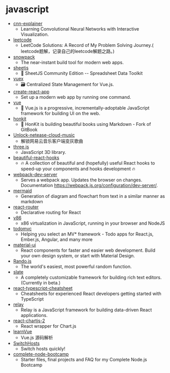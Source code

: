 # javascript
- [cnn-explainer](https://github.com/poloclub/cnn-explainer)
  - Learning Convolutional Neural Networks with Interactive Visualization.
- [leetcode](https://github.com/azl397985856/leetcode)
  - LeetCode Solutions: A Record of My Problem Solving Journey.( leetcode题解，记录自己的leetcode解题之路。)
- [snowpack](https://github.com/pikapkg/snowpack)
  - The near-instant build tool for modern web apps.
- [sheetjs](https://github.com/SheetJS/sheetjs)
  - 📗 SheetJS Community Edition -- Spreadsheet Data Toolkit
- [vuex](https://github.com/vuejs/vuex)
  - 🗃️ Centralized State Management for Vue.js.
- [create-react-app](https://github.com/facebook/create-react-app)
  - Set up a modern web app by running one command.
- [vue](https://github.com/vuejs/vue)
  - 🖖 Vue.js is a progressive, incrementally-adoptable JavaScript framework for building UI on the web.
- [honkit](https://github.com/honkit/honkit)
  - 📖 HonKit is building beautiful books using Markdown - Fork of GitBook
- [Unlock-netease-cloud-music](https://github.com/meng-chuan/Unlock-netease-cloud-music)
  - 解锁网易云音乐客户端变灰歌曲
- [three.js](https://github.com/mrdoob/three.js)
  - JavaScript 3D library.
- [beautiful-react-hooks](https://github.com/beautifulinteractions/beautiful-react-hooks)
  - 🔥 A collection of beautiful and (hopefully) useful React hooks to speed-up your components and hooks development 🔥
- [webpack-dev-server](https://github.com/webpack/webpack-dev-server)
  - Serves a webpack app. Updates the browser on changes. Documentation https://webpack.js.org/configuration/dev-server/.
- [mermaid](https://github.com/mermaid-js/mermaid)
  - Generation of diagram and flowchart from text in a similar manner as markdown
- [react-router](https://github.com/ReactTraining/react-router)
  - Declarative routing for React
- [v86](https://github.com/copy/v86)
  - x86 virtualization in JavaScript, running in your browser and NodeJS
- [todomvc](https://github.com/tastejs/todomvc)
  - Helping you select an MV* framework - Todo apps for React.js, Ember.js, Angular, and many more
- [material-ui](https://github.com/mui-org/material-ui)
  - React components for faster and easier web development. Build your own design system, or start with Material Design.
- [Rando.js](https://github.com/nastyox/Rando.js)
  - The world's easiest, most powerful random function.
- [slate](https://github.com/ianstormtaylor/slate)
  - A completely customizable framework for building rich text editors. (Currently in beta.)
- [react-typescript-cheatsheet](https://github.com/typescript-cheatsheets/react-typescript-cheatsheet)
  - Cheatsheets for experienced React developers getting started with TypeScript
- [relay](https://github.com/facebook/relay)
  - Relay is a JavaScript framework for building data-driven React applications.
- [react-chartjs-2](https://github.com/jerairrest/react-chartjs-2)
  - React wrapper for Chart.js
- [learnVue](https://github.com/answershuto/learnVue)
  - Vue.js 源码解析
- [SwitchHosts](https://github.com/oldj/SwitchHosts)
  - Switch hosts quickly!
- [complete-node-bootcamp](https://github.com/jonasschmedtmann/complete-node-bootcamp)
  - Starter files, final projects and FAQ for my Complete Node.js Bootcamp
